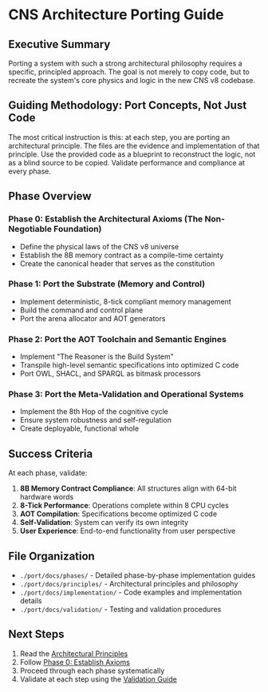 # CNS Architecture Porting Guide

## Executive Summary

Porting a system with such a strong architectural philosophy requires a specific, principled approach. The goal is not merely to copy code, but to recreate the system's core physics and logic in the new CNS v8 codebase.

## Guiding Methodology: Port Concepts, Not Just Code

The most critical instruction is this: at each step, you are porting an architectural principle. The files are the evidence and implementation of that principle. Use the provided code as a blueprint to reconstruct the logic, not as a blind source to be copied. Validate performance and compliance at every phase.

## Phase Overview

### Phase 0: Establish the Architectural Axioms (The Non-Negotiable Foundation)
- Define the physical laws of the CNS v8 universe
- Establish the 8B memory contract as a compile-time certainty
- Create the canonical header that serves as the constitution

### Phase 1: Port the Substrate (Memory and Control)
- Implement deterministic, 8-tick compliant memory management
- Build the command and control plane
- Port the arena allocator and AOT generators

### Phase 2: Port the AOT Toolchain and Semantic Engines
- Implement "The Reasoner is the Build System"
- Transpile high-level semantic specifications into optimized C code
- Port OWL, SHACL, and SPARQL as bitmask processors

### Phase 3: Port the Meta-Validation and Operational Systems
- Implement the 8th Hop of the cognitive cycle
- Ensure system robustness and self-regulation
- Create deployable, functional whole

## Success Criteria

At each phase, validate:
1. **8B Memory Contract Compliance**: All structures align with 64-bit hardware words
2. **8-Tick Performance**: Operations complete within 8 CPU cycles
3. **AOT Compilation**: Specifications become optimized C code
4. **Self-Validation**: System can verify its own integrity
5. **User Experience**: End-to-end functionality from user perspective

## File Organization

- `./port/docs/phases/` - Detailed phase-by-phase implementation guides
- `./port/docs/principles/` - Architectural principles and philosophy
- `./port/docs/implementation/` - Code examples and implementation details
- `./port/docs/validation/` - Testing and validation procedures

## Next Steps

1. Read the [Architectural Principles](./principles/README.md)
2. Follow [Phase 0: Establish Axioms](./phases/phase0_axioms.md)
3. Proceed through each phase systematically
4. Validate at each step using the [Validation Guide](./validation/README.md) 